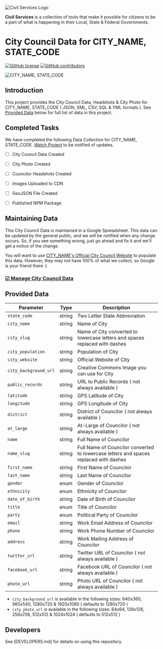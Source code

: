 ![Civil Services Logo](https://raw.githubusercontent.com/CivilServiceUSA/api/master/docs/img/logo.png "Civil Services Logo")

__Civil Services__ is a collection of tools that make it possible for citizens to be a part of what is happening in their Local, State & Federal Governments.

City Council Data for CITY_NAME, STATE_CODE
===

[![GitHub license](https://img.shields.io/badge/license-MIT-blue.svg?style=flat)](https://raw.githubusercontent.com/CivilServiceUSA/REPO_NAME/master/LICENSE)  [![GitHub contributors](https://img.shields.io/github/contributors/CivilServiceUSA/REPO_NAME.svg)](https://github.com/CivilServiceUSA/REPO_NAME/graphs/contributors)

![CITY_NAME, STATE_CODE](city-council/images/backgrounds/640x360/city.jpg "CITY_NAME, STATE_CODE")


Introduction
---

This project provides the City Council Data, Headshots & City Photo for CITY_NAME, STATE_CODE ( JSON, XML, CSV, SQL & YML formats ).  See [Provided Data](#provided-data) below for full list of data in this project.


Completed Tasks
---

We have completed the following Data Collection for CITY_NAME, STATE_CODE. [Watch Project](https://github.com/CivilServiceUSA/REPO_NAME/subscription) to be notified of updates.

- [ ] City Council Data Created
- [ ] City Photo Created
- [ ] Councilor Headshots Created
- [ ] Images Uploaded to CDN
- [ ] GeoJSON File Created
- [ ] Published NPM Package


Maintaining Data
---

This City Council Data is maintained in a Google Spreadsheet.  This data can be updated by the general public, and we will be notified when any change occurs.  So, if you see something wrong, just go ahead and fix it and we'll get a notice of the change.

You will want to use [CITY_NAME's Official City Council Website](CITY_WEBSITE) to populate this data. However, they may not have 100% of what we collect, so Google is your friend there :)

### [☑ Manage City Council Data](CITY_DATA_URL)


Provided Data
---

Parameter             | Type   | Description
----------------------|--------|----------------
`state_code`          | string | Two Letter State Abbreviation
`city_name`           | string | Name of City
`city_slug`           | string | Name of City converted to lowercase letters and spaces replaced with dashes
`city_population`     | string | Population of City
`city_website`        | string | Official Website of City
`city_background_url` | string | Creative Commons Image you can use for City
`public_records`      | string | URL to Public Records ( not always available )
`latitude`            | string | GPS Latitude of City
`longitude`           | string | GPS Longitude of City
`district`            | string | District of Councilor ( not always available )
`at_large`            | string | At-Large of Councilor ( not always available )
`name`                | string | Full Name of Councilor
`name_slug`           | string | Full Name of Councilor converted to lowercase letters and spaces replaced with dashes
`first_name`          | string | First Name of Councilor
`last_name`           | string | Last Name of Councilor
`gender`              | enum   | Gender of Councilor
`ethnicity`           | enum   | Ethnicity of Councilor
`date_of_birth`       | string | Date of Birth of Councilor
`title`               | enum   | Title of Councilor
`party`               | enum   | Political Party of Councilor
`email`               | string | Work Email Address of Councilor
`phone`               | string | Work Phone Number of Councilor
`address`             | string | Work Mailing Address of Councilor
`twitter_url`         | string | Twitter URL of Councilor ( not always available )
`facebook_url`        | string | Facebook URL of Councilor ( not always available )
`photo_url`           | string | Photo URL of Councilor ( not always available )

* `city_background_url` is available in the following sizes: 640x360, 960x540, 1280x720 & 1920x1080 ( defaults to 1280x720 )
* `city_photo_url` is available in the following sizes: 64x64, 128x128, 256x256, 512x512 & 1024x1024 ( defaults to 512x512 )


Developers
---

See [DEVELOPERS.md] for details on using this repository.
